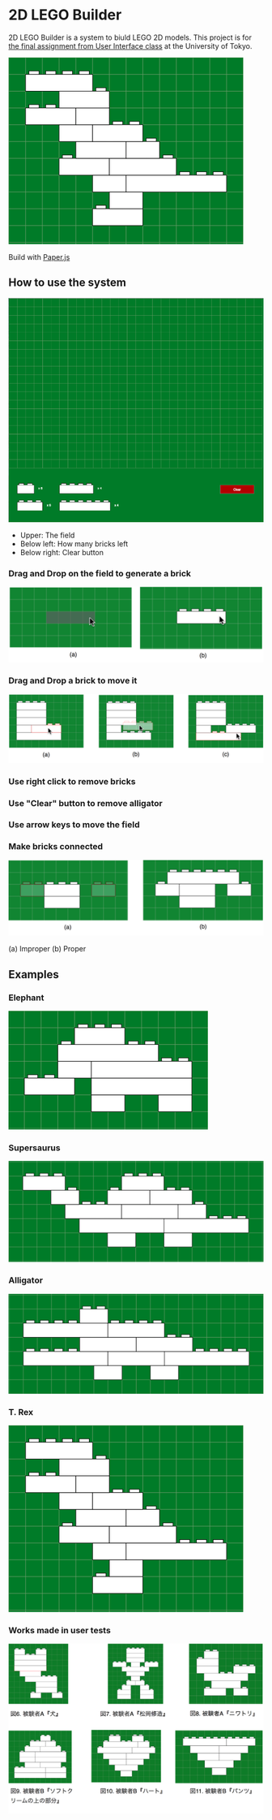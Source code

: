 # 2D LEGO Builder

2D LEGO Builder is a system to biuld LEGO 2D models. This project is for [the final assignment from User Interface class](http://www-ui.is.s.u-tokyo.ac.jp/~takeo/course/2015/ui/assignment.htm) at the University of Tokyo.

![](docs/images/t-rex.png)

Build with [Paper.js](http://paperjs.org/)

## How to use the system

![](docs/images/empty-window.png)

* Upper: The field
* Below left: How many bricks left
* Below right: Clear button

### Drag and Drop on the field to generate a brick
![](docs/images/howto-generate-bricks.png)

### Drag and Drop a brick to move it

![](docs/images/howto-move-bricks.png)

### Use right click to remove bricks

### Use "Clear" button to remove alligator

### Use arrow keys to move the field

### Make bricks connected

![](docs/images/bricks-connection.png)

(a) Improper
(b) Proper

## Examples

### Elephant
![](docs/images/elephant.png)

### Supersaurus
![](docs/images/dinosaur.png)

### Alligator
![](docs/images/alligator.png)

### T. Rex
![](docs/images/t-rex.png)

### Works made in user tests
![](docs/images/works-by-testers.png)
